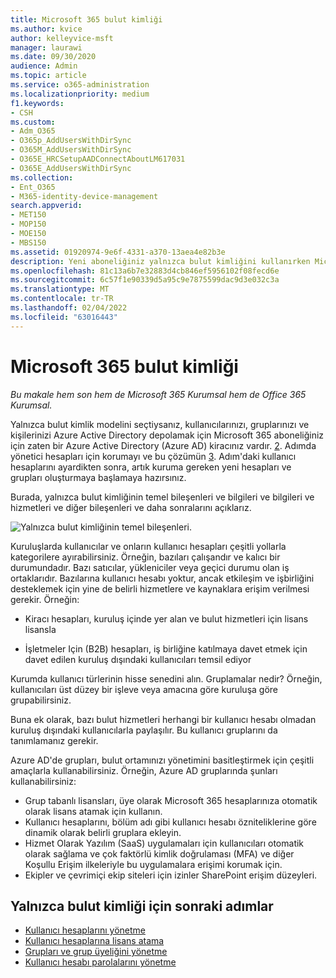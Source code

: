 ```yaml
---
title: Microsoft 365 bulut kimliği
ms.author: kvice
author: kelleyvice-msft
manager: laurawi
ms.date: 09/30/2020
audience: Admin
ms.topic: article
ms.service: o365-administration
ms.localizationpriority: medium
f1.keywords:
- CSH
ms.custom:
- Adm_O365
- O365p_AddUsersWithDirSync
- O365M_AddUsersWithDirSync
- O365E_HRCSetupAADConnectAboutLM617031
- O365E_AddUsersWithDirSync
ms.collection:
- Ent_O365
- M365-identity-device-management
search.appverid:
- MET150
- MOP150
- MOE150
- MBS150
ms.assetid: 01920974-9e6f-4331-a370-13aea4e82b3e
description: Yeni aboneliğiniz yalnızca bulut kimliğini kullanırken Microsoft 365 ve grup oluşturma hakkında bilgi sağlar.
ms.openlocfilehash: 81c13a6b7e32883d4cb846ef5956102f08fecd6e
ms.sourcegitcommit: 6c57f1e90339d5a95c9e7875599dac9d3e032c3a
ms.translationtype: MT
ms.contentlocale: tr-TR
ms.lasthandoff: 02/04/2022
ms.locfileid: "63016443"
---
```

# <a name="microsoft-365-cloud-only-identity"></a>Microsoft 365 bulut kimliği

*Bu makale hem son hem de Microsoft 365 Kurumsal hem de Office 365 Kurumsal.*

Yalnızca bulut kimlik modelini seçtiysanız, kullanıcılarınızı, gruplarınızı ve kişilerinizi Azure Active Directory depolamak için Microsoft 365 aboneliğiniz için zaten bir Azure Active Directory (Azure AD) kiracınız vardır. [2](protect-your-global-administrator-accounts.md). Adımda yönetici hesapları için korumayı ve bu çözümün [3](microsoft-365-secure-sign-in.md). Adım'daki kullanıcı hesaplarını ayardikten sonra, artık kuruma gereken yeni hesapları ve grupları oluşturmaya başlamaya hazırsınız.

Burada, yalnızca bulut kimliğinin temel bileşenleri ve bilgileri ve bilgileri ve hizmetleri ve diğer bileşenleri ve daha sonralarını açıklarız.
 
![Yalnızca bulut kimliğinin temel bileşenleri.](../media/about-microsoft-365-identity/cloud-only-identity.png)

Kuruluşlarda kullanıcılar ve onların kullanıcı hesapları çeşitli yollarla kategorilere ayırabilirsiniz. Örneğin, bazıları çalışandır ve kalıcı bir durumundadır. Bazı satıcılar, yükleniciler veya geçici durumu olan iş ortaklarıdır. Bazılarına kullanıcı hesabı yoktur, ancak etkileşim ve işbirliğini desteklemek için yine de belirli hizmetlere ve kaynaklara erişim verilmesi gerekir. Örneğin:

- Kiracı hesapları, kuruluş içinde yer alan ve bulut hizmetleri için lisans lisansla

- İşletmeler Için (B2B) hesapları, iş birliğine katılmaya davet etmek için davet edilen kuruluş dışındaki kullanıcıları temsil ediyor

Kurumda kullanıcı türlerinin hisse senedini alın. Gruplamalar nedir? Örneğin, kullanıcıları üst düzey bir işleve veya amacına göre kuruluşa göre grupabilirsiniz.

Buna ek olarak, bazı bulut hizmetleri herhangi bir kullanıcı hesabı olmadan kuruluş dışındaki kullanıcılarla paylaşılır. Bu kullanıcı gruplarını da tanımlamanız gerekir.

Azure AD'de grupları, bulut ortamınızı yönetimini basitleştirmek için çeşitli amaçlarla kullanabilirsiniz. Örneğin, Azure AD gruplarında şunları kullanabilirsiniz:

- Grup tabanlı lisansları, üye olarak Microsoft 365 hesaplarınıza otomatik olarak lisans atamak için kullanın.
- Kullanıcı hesaplarını, bölüm adı gibi kullanıcı hesabı özniteliklerine göre dinamik olarak belirli gruplara ekleyin.
- Hizmet Olarak Yazılım (SaaS) uygulamaları için kullanıcıları otomatik olarak sağlama ve çok faktörlü kimlik doğrulaması (MFA) ve diğer Koşullu Erişim ilkeleriyle bu uygulamalara erişimi korumak için.
- Ekipler ve çevrimiçi ekip siteleri için izinler SharePoint erişim düzeyleri.

## <a name="next-steps-for-cloud-only-identity"></a>Yalnızca bulut kimliği için sonraki adımlar

- [Kullanıcı hesaplarını yönetme](manage-microsoft-365-accounts.md)
- [Kullanıcı hesaplarına lisans atama](assign-licenses-to-user-accounts.md)
- [Grupları ve grup üyeliğini yönetme](manage-microsoft-365-groups.md)
- [Kullanıcı hesabı parolalarını yönetme](manage-microsoft-365-passwords.md)
